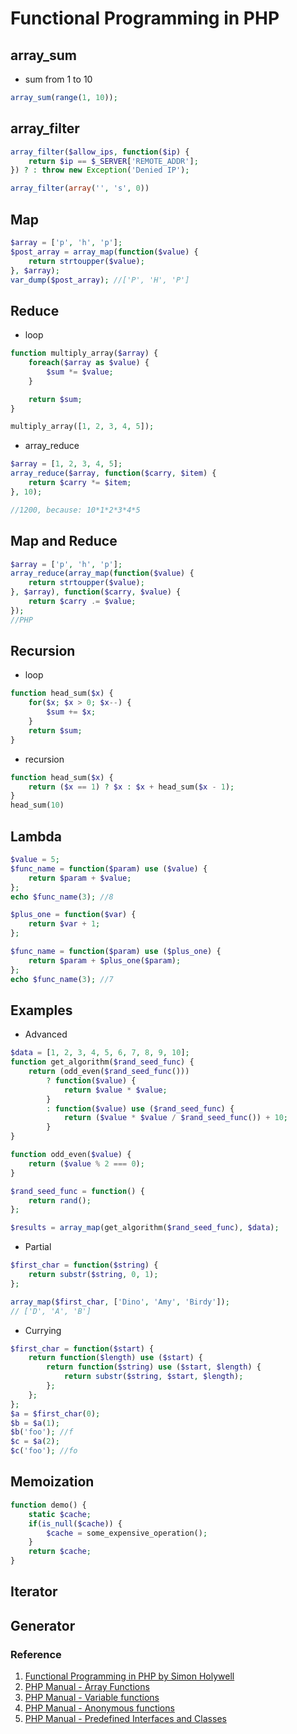 # Functional Programming in PHP

## array_sum
* sum from 1 to 10

```php
array_sum(range(1, 10));
```

## array_filter

```php
array_filter($allow_ips, function($ip) {
    return $ip == $_SERVER['REMOTE_ADDR'];
}) ? : throw new Exception('Denied IP');
```

```php
array_filter(array('', 's', 0))
```

## Map

```php
$array = ['p', 'h', 'p'];
$post_array = array_map(function($value) {
    return strtoupper($value);
}, $array);
var_dump($post_array); //['P', 'H', 'P']
```
## Reduce

* loop
```php
function multiply_array($array) {
    foreach($array as $value) {
        $sum *= $value;
    }

    return $sum;
}

multiply_array([1, 2, 3, 4, 5]);
```

* array_reduce

```php
$array = [1, 2, 3, 4, 5];
array_reduce($array, function($carry, $item) {
    return $carry *= $item;
}, 10);

//1200, because: 10*1*2*3*4*5
```

## Map and Reduce

```php
$array = ['p', 'h', 'p'];
array_reduce(array_map(function($value) {
    return strtoupper($value);
}, $array), function($carry, $value) {
    return $carry .= $value;
});
//PHP
```
## Recursion

* loop

```php
function head_sum($x) {
    for($x; $x > 0; $x--) {
        $sum += $x;
    }
    return $sum;
}
```

* recursion

```php
function head_sum($x) {
    return ($x == 1) ? $x : $x + head_sum($x - 1);
}
head_sum(10)
```

## Lambda

```php
$value = 5;
$func_name = function($param) use ($value) {
    return $param + $value;
};
echo $func_name(3); //8
```

```php
$plus_one = function($var) {
    return $var + 1;
};

$func_name = function($param) use ($plus_one) {
    return $param + $plus_one($param);
};
echo $func_name(3); //7
```

## Examples
* Advanced
```php
$data = [1, 2, 3, 4, 5, 6, 7, 8, 9, 10];
function get_algorithm($rand_seed_func) {
    return (odd_even($rand_seed_func()))
        ? function($value) {
            return $value * $value;
        }
        : function($value) use ($rand_seed_func) {
            return ($value * $value / $rand_seed_func()) + 10;
        }
}

function odd_even($value) {
    return ($value % 2 === 0);
}

$rand_seed_func = function() {
    return rand();
};

$results = array_map(get_algorithm($rand_seed_func), $data);
```
* Partial

```php
$first_char = function($string) {
    return substr($string, 0, 1);
};

array_map($first_char, ['Dino', 'Amy', 'Birdy']);
// ['D', 'A', 'B']
```

* Currying

```php
$first_char = function($start) {
    return function($length) use ($start) {
        return function($string) use ($start, $length) {
            return substr($string, $start, $length);
        };
    };
};
$a = $first_char(0);
$b = $a(1);
$b('foo'); //f
$c = $a(2);
$c('foo'); //fo
```

## Memoization

```php
function demo() {
    static $cache;
    if(is_null($cache)) {
        $cache = some_expensive_operation();
    }
    return $cache;
}
```

## Iterator

## Generator

### Reference
1. [Functional Programming in PHP by Simon Holywell](https://www.simonholywell.com/static/slides/2014-02-12/)
2. [PHP Manual - Array Functions](http://php.net/manual/en/function.array.php)
3. [PHP Manual - Variable functions](http://php.net/manual/en/function.array.php)
4. [PHP Manual - Anonymous functions](http://php.net/manual/en/functions.anonymous.php)
5. [PHP Manual - Predefined Interfaces and Classes](http://php.net/manual/en/reserved.interfaces.php)